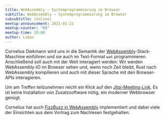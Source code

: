 ```yaml
---
title: WebAssembly — Systemprogrammierung im Browser
subtitle: WebAssembly — Systemprogrammierung im Browser
subsubtitle: (online)
meetup-announcement: 2021-01-21
meetup-counter: "65"
meetup-time: 20:00
author: Lukas
---
```


Cornelius Diekmann wird uns in die Semantik der
[WebAssembly](https://webassembly.org/)-Stack-Maschine einführen und sie auch
im Text-Format `wat` programmieren. Anschließend soll auch mit der Welt
interagiert werden: Wir werden WebAssembly-IO im Browser sehen und,
wenn noch Zeit bleibt, Rust nach WebAssembly kompilieren und auch
mit dieser Sprache mit den Browser-APIs interagieren.

Um am Treffen teilzunehmen reicht ein Klick auf den [Jitsi-Meeting-Link](https://meeting.augsburg.one/eobohpheraiveicaefoe).
Es ist keine Installation von Zusatzsoftware nötig, ein moderner Webbrowser genügt.

Cornelius hat auch
[FizzBuzz in WebAssembly](https://github.com/diekmann/wasm-fizzbuzz)
implementiert
und dabei viele der Einsichten aus dem Vortrag zum Nachlesen festgehalten.
